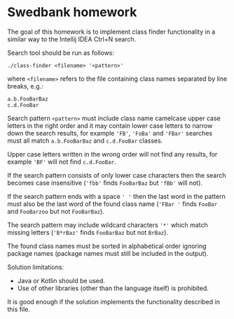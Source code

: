 # Swedbank homework

The goal of this homework is to implement class finder functionality
in a similar way to the Intellij IDEA Ctrl+N search.

Search tool should be run as follows:
```
./class-finder <filename> '<pattern>'
```

where `<filename>` refers to the file containing class names separated by line breaks, e.g.:

```
a.b.FooBarBaz
c.d.FooBar
```

Search pattern `<pattern>` must include class name camelcase upper case letters
in the right order and it may contain lower case letters to narrow down the search results,
for example `'FB'`, `'FoBa'` and `'FBar'` searches must all match
`a.b.FooBarBaz` and `c.d.FooBar` classes.

Upper case letters written in the wrong order will not find any results, for example
`'BF'` will not find `c.d.FooBar`.

If the search pattern consists of only lower case characters then the search becomes
case insensitive (`'fbb'` finds `FooBarBaz` but `'fBb'` will not).

If the search pattern ends with a space `' '` then the last word in the pattern must
also be the last word of the found class name (`'FBar '` finds `FooBar` and `FooBarzoo` but not `FooBarBaz`).

The search pattern may include wildcard characters `'*'` which match missing letters
(`'B*rBaz'` finds `FooBarBaz` but not `BrBaz`).

The found class names must be sorted in alphabetical order ignoring package names
(package names must still be included in the output).

Solution limitations:
- Java or Kotlin should be used.
- Use of other libraries (other than the language itself) is prohibited.

It is good enough if the solution implements the functionality described in this file.
